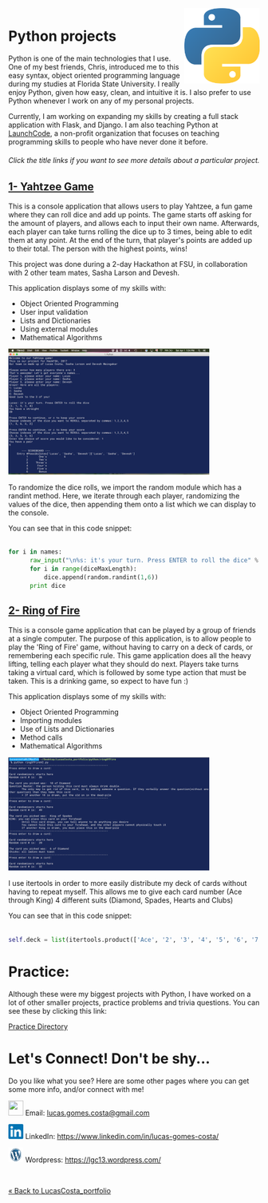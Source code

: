 <!-- Technology logo picture and title -->
<img src="img/python_logo.png" width= 30% length= 30% align="right">
<h1>Python projects</h1>

<!-- Technology welcome message -->
Python is one of the main technologies that I use. One of my best friends, Chris, introduced me to this easy syntax, object oriented programming language during my studies at Florida State University. I really enjoy Python, given how easy, clean, and intuitive it is. I also prefer to use Python whenever I work on any of my personal projects.

Currently, I am working on expanding my skills by creating a full stack application with Flask, and Django. I am also teaching Python at [LaunchCode](https://www.launchcode.org/), a non-profit organization that focuses on teaching programming skills to people who have never done it before.

<h6>Click the title links if you want to see more details about a particular project.</h6>

<!-- Project section -->
<h2><a href="https://github.com/lgc13/LucasCosta_portfolio/tree/master/python/YahtzeeGame_project">1- Yahtzee Game</a></h2>

<!-- Project BIO -->
This is a console application that allows users to play Yahtzee, a fun game where they can roll dice and add up points. The game starts off asking for the amount of players, and allows each to input their own name. Afterwards, each player can take turns rolling the dice up to 3 times, being able to edit them at any point. At the end of the turn, that player's points are added up to their total. The person with the highest points, wins!

This project was done during a 2-day Hackathon at FSU, in collaboration with 2 other team mates, Sasha Larson and Devesh.

This application displays some of my skills with:

- Object Oriented Programming
- User input validation
- Lists and Dictionaries
- Using external modules
- Mathematical Algorithms

<!-- Screenshots -->
<img src="YahtzeeGame_project/img/yahtzee_screen_shot.png" width= 80% length= 80%>

<!-- Code explanation -->
To randomize the dice rolls, we import the random module which has a randint method. Here, we iterate through each player, randomizing the values of the dice, then appending them onto a list which we can display to the console.

<!-- Code snippet -->
You can see that in this code snippet:

```python

for i in names:
      raw_input("\n%s: it's your turn. Press ENTER to roll the dice" % i)
      for i in range(diceMaxLength):
          dice.append(random.randint(1,6))
      print dice

```

<!-- ......................E N D  O F  P R O J E C T........................ -->

<!-- Project section -->
<h2><a href="https://github.com/lgc13/LucasCosta_portfolio/tree/master/python/RingOfFire_project">2- Ring of Fire</a></h2>

<!-- Project BIO -->
This is a console game application that can be played by a group of friends at a single computer. The purpose of this application, is to allow people to play the 'Ring of Fire' game, without having to carry on a deck of cards, or remembering each specific rule. This game application does all the heavy lifting, telling each player what they should do next. Players take turns taking a virtual card, which is followed by some type action that must be taken. This is a drinking game, so expect to have fun :)

This application displays some of my skills with:

- Object Oriented Programming
- Importing modules
- Use of Lists and Dictionaries
- Method calls
- Mathematical Algorithms

<!-- Screenshots -->
<img src="RingOfFire_project/img/pic1.png" width= 80% length= 80%>

<!-- Code explanation -->
I use itertools in order to more easily distribute my deck of cards without having to repeat myself. This allows me to give each card number (Ace through King) 4 different suits (Diamond, Spades, Hearts and Clubs)

<!-- Code snippet -->
You can see that in this code snippet:

```python

self.deck = list(itertools.product(['Ace', '2', '3', '4', '5', '6', '7', '8', '9', '10', 'Jack', 'Queen', 'King'],['Diamond','Spades','Hearts','Club']))

```

<!-- ......................E N D  O F  P R O J E C T........................ -->

<!-- Practice section -->
# Practice:

Although these were my biggest projects with Python, I have worked on a lot of other smaller projects, practice problems and trivia questions. You can see these by clicking this link:

[Practice Directory](https://github.com/lgc13/LucasCosta_portfolio/tree/master/python/practice)

<!-- Contact info -->
# Let's Connect! Don't be shy...

Do you like what you see? Here are some other pages where you can get some more info, and/or connect with me!

<a href="mailto:lucas.gomes.costa@gmail.com"><img src="/img/gmail_favicon.png" height="30px" width="30px"></a> Email: lucas.gomes.costa@gmail.com

<a href="https://www.linkedin.com/in/lucas-gomes-costa/"> <img src="/img/linkedin_favicon.png" height="30px" width="30px"></a> LinkedIn: <a href="https://www.linkedin.com/in/lucas-gomes-costa/">  https://www.linkedin.com/in/lucas-gomes-costa/ </a>

<a href="https://lgc13.wordpress.com/"><img src="/img/wordpress_favicon.png" height="30px" width="30px"></a> Wordpress: <a href="https://lgc13.wordpress.com/">  https://lgc13.wordpress.com/ </a>

<!-- Adding a blank line -->
<br>

<!-- Back to LucasCosta_portfolio folder  -->
<a href="https://github.com/lgc13/LucasCosta_portfolio/tree/master/" class="previous">&laquo; Back to LucasCosta_portfolio</a>
